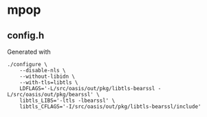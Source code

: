 # mpop

## config.h
Generated with

	./configure \
		--disable-nls \
		--without-libidn \
		--with-tls=libtls \
		LDFLAGS='-L/src/oasis/out/pkg/libtls-bearssl -L/src/oasis/out/pkg/bearssl' \
		libtls_LIBS='-ltls -lbearssl' \
		libtls_CFLAGS='-I/src/oasis/out/pkg/libtls-bearssl/include'
